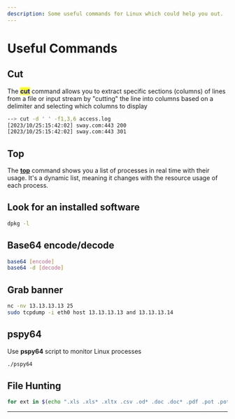 ```yaml
---
description: Some useful commands for Linux which could help you out.
---
```


# Useful Commands

## Cut

The <mark style="color:blue;">**cut**</mark> command allows you to extract specific sections (columns) of lines from a file or input stream by "cutting" the line into columns based on a delimiter and selecting which columns to display

```bash
--> cut -d ' ' -f1,3,6 access.log
[2023/10/25:15:42:02] sway.com:443 200
[2023/10/25:15:42:02] sway.com:443 301
```

## Top

The [**top**](https://www.geeksforgeeks.org/top-command-in-linux-with-examples/) command shows you a list of processes in real time with their usage. It's a dynamic list, meaning it changes with the resource usage of each process.

## **Look for an installed software**

```bash
dpkg -l
```

## **Base64 encode/decode**

```bash
base64 [encode]
base64 -d [decode]
```

## **Grab banner**

```bash
nc -nv 13.13.13.13 25
sudo tcpdump -i eth0 host 13.13.13.13 and 13.13.13.14
```

## pspy64

Use **pspy64** script to monitor Linux processes

```bash
./pspy64
```

## File Hunting <a href="#file-hunting" id="file-hunting"></a>

```bash
for ext in $(echo ".xls .xls* .xltx .csv .od* .doc .doc* .pdf .pot .pot* .pp*");do echo -e "File extension: " $ext; find / -name *$ext 2>/dev/null | grep -v "lib\|fonts\|share\|core" ;done​
```

***
